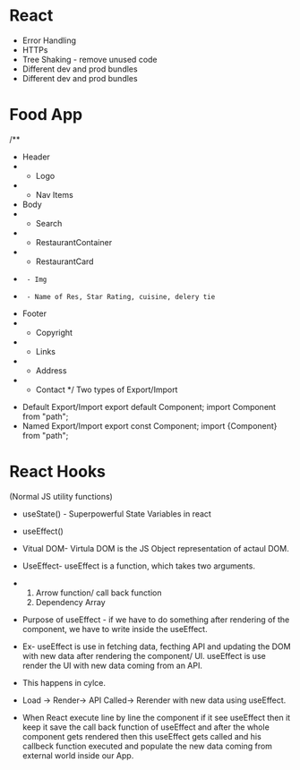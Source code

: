 # React
- Error Handling
- HTTPs
- Tree Shaking - remove unused code
- Different dev and prod bundles
- Different dev and prod bundles
# Food App
/**
 * Header
 *  - Logo
 *  - Nav Items
 * Body
 *  - Search
 *  - RestaurantContainer
 *    - RestaurantCard
 *      - Img
 *      - Name of Res, Star Rating, cuisine, delery tie
 * Footer
 *  - Copyright
 *  - Links
 *  - Address
 *  - Contact
 */
 Two types of Export/Import
- Default Export/Import
export default Component;
import Component from "path";
- Named Export/Import
export const Component;
import {Component} from "path";
# React Hooks
 (Normal JS utility functions)
- useState() - Superpowerful State Variables in react
- useEffect()

- Vitual DOM- Virtula DOM is the JS Object representation of actaul DOM.
- UseEffect- useEffect is a function, which takes two arguments.
- 1) Arrow function/ call back function
  2) Dependency Array
- Purpose of useEffect - if we have to do something after rendering of the component, we have to write inside the useEffect.
- Ex- useEffect is use in fetching data, fecthing API and updating the DOM with new data after rendering the component/ UI. useEffect is use render the UI with new data coming from an API.
-  This happens in cylce.
-  Load -> Render-> API Called-> Rerender with new data using useEffect.
-  When React execute line by line the component if it see useEffect then it keep it save the call back function of useEffect and after the whole component gets rendered then this useEffect gets called and his callbeck function executed and populate the new data coming from external world inside our App.
